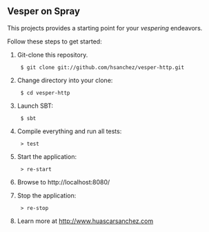 ## Vesper on Spray

This projects provides a starting point for your _vespering_ endeavors.

Follow these steps to get started:

1. Git-clone this repository.

        $ git clone git://github.com/hsanchez/vesper-http.git

2. Change directory into your clone:

        $ cd vesper-http

3. Launch SBT:

        $ sbt

4. Compile everything and run all tests:

        > test

5. Start the application:

        > re-start

6. Browse to http://localhost:8080/

7. Stop the application:

        > re-stop

8. Learn more at http://www.huascarsanchez.com